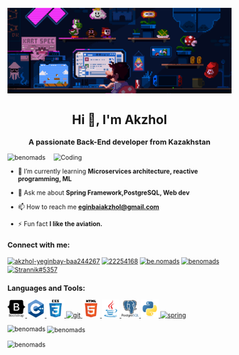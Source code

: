 ![MasterHead](https://raw.githubusercontent.com/mosh3eb/Portfolio_Page/main/images/bg.gif)
<h1 align="center">Hi 👋, I'm Akzhol</h1>
<h3 align="center">A passionate Back-End developer from Kazakhstan</h3>
<img align="right" alt="Coding" width="400" src="https://i.pinimg.com/originals/ef/16/e4/ef16e4e68b0d3cb81e6bb8a8c3258d7e.gif">

<p align="left"> <img src="https://komarev.com/ghpvc/?username=benomads&label=Profile%20views&color=0e75b6&style=flat" alt="benomads" /> </p>

- 🌱 I’m currently learning **Microservices architecture, reactive programming, ML**

- 💬 Ask me about **Spring Framework,PostgreSQL, Web dev**

- 📫 How to reach me **eginbaiakzhol@gmail.com**

- ⚡ Fun fact **I like the aviation.**

<h3 align="left">Connect with me:</h3>
<p align="left">
<a href="https://linkedin.com/in/akzhol-yeginbay-baa244267" target="blank"><img align="center" src="https://raw.githubusercontent.com/rahuldkjain/github-profile-readme-generator/master/src/images/icons/Social/linked-in-alt.svg" alt="akzhol-yeginbay-baa244267" height="30" width="40" /></a>
<a href="https://stackoverflow.com/users/22254168" target="blank"><img align="center" src="https://raw.githubusercontent.com/rahuldkjain/github-profile-readme-generator/master/src/images/icons/Social/stack-overflow.svg" alt="22254168" height="30" width="40" /></a>
<a href="https://instagram.com/be.nomads" target="blank"><img align="center" src="https://raw.githubusercontent.com/rahuldkjain/github-profile-readme-generator/master/src/images/icons/Social/instagram.svg" alt="be.nomads" height="30" width="40" /></a>
<a href="https://www.leetcode.com/benomads" target="blank"><img align="center" src="https://raw.githubusercontent.com/rahuldkjain/github-profile-readme-generator/master/src/images/icons/Social/leet-code.svg" alt="benomads" height="30" width="40" /></a>
<a href="https://discord.gg/Strannik#5357" target="blank"><img align="center" src="https://raw.githubusercontent.com/rahuldkjain/github-profile-readme-generator/master/src/images/icons/Social/discord.svg" alt="Strannik#5357" height="30" width="40" /></a>
</p>

<h3 align="left">Languages and Tools:</h3>
<p align="left"> <a href="https://getbootstrap.com" target="_blank" rel="noreferrer"> <img src="https://raw.githubusercontent.com/devicons/devicon/master/icons/bootstrap/bootstrap-plain-wordmark.svg" alt="bootstrap" width="40" height="40"/> </a> <a href="https://www.w3schools.com/cpp/" target="_blank" rel="noreferrer"> <img src="https://raw.githubusercontent.com/devicons/devicon/master/icons/cplusplus/cplusplus-original.svg" alt="cplusplus" width="40" height="40"/> </a> <a href="https://www.w3schools.com/css/" target="_blank" rel="noreferrer"> <img src="https://raw.githubusercontent.com/devicons/devicon/master/icons/css3/css3-original-wordmark.svg" alt="css3" width="40" height="40"/> </a> <a href="https://git-scm.com/" target="_blank" rel="noreferrer"> <img src="https://www.vectorlogo.zone/logos/git-scm/git-scm-icon.svg" alt="git" width="40" height="40"/> </a> <a href="https://www.w3.org/html/" target="_blank" rel="noreferrer"> <img src="https://raw.githubusercontent.com/devicons/devicon/master/icons/html5/html5-original-wordmark.svg" alt="html5" width="40" height="40"/> </a> <a href="https://www.java.com" target="_blank" rel="noreferrer"> <img src="https://raw.githubusercontent.com/devicons/devicon/master/icons/java/java-original.svg" alt="java" width="40" height="40"/> </a> <a href="https://www.postgresql.org" target="_blank" rel="noreferrer"> <img src="https://raw.githubusercontent.com/devicons/devicon/master/icons/postgresql/postgresql-original-wordmark.svg" alt="postgresql" width="40" height="40"/> </a> <a href="https://www.python.org" target="_blank" rel="noreferrer"> <img src="https://raw.githubusercontent.com/devicons/devicon/master/icons/python/python-original.svg" alt="python" width="40" height="40"/> </a> <a href="https://spring.io/" target="_blank" rel="noreferrer"> <img src="https://www.vectorlogo.zone/logos/springio/springio-icon.svg" alt="spring" width="40" height="40"/> </a> </p>

<p><img align="left" src="https://github-readme-stats.vercel.app/api/top-langs?username=benomads&show_icons=true&locale=en&layout=compact" alt="benomads" /></p>

<p>&nbsp;<img align="center" src="https://github-readme-stats.vercel.app/api?username=benomads&show_icons=true&locale=en" alt="benomads" /></p>

<p><img align="center" src="https://github-readme-streak-stats.herokuapp.com/?user=benomads&" alt="benomads" /></p>

